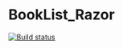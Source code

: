 # BookList_Razor

[![Build status](https://dev.azure.com/smitthakur/BookListRazor/_apis/build/status/BookListRazor-ASP.NET%20Core-CI)](https://dev.azure.com/smitthakur/BookListRazor/_build/latest?definitionId=2)
